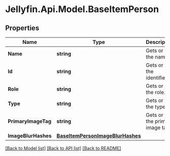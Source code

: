 
# Jellyfin.Api.Model.BaseItemPerson

## Properties

Name | Type | Description | Notes
------------ | ------------- | ------------- | -------------
**Name** | **string** | Gets or sets the name. | [optional] 
**Id** | **string** | Gets or sets the identifier. | [optional] 
**Role** | **string** | Gets or sets the role. | [optional] 
**Type** | **string** | Gets or sets the type. | [optional] 
**PrimaryImageTag** | **string** | Gets or sets the primary image tag. | [optional] 
**ImageBlurHashes** | [**BaseItemPersonImageBlurHashes**](BaseItemPersonImageBlurHashes.md) |  | [optional] 

[[Back to Model list]](../README.md#documentation-for-models)
[[Back to API list]](../README.md#documentation-for-api-endpoints)
[[Back to README]](../README.md)

